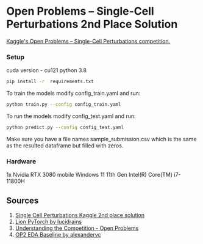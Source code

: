 # Open Problems – Single-Cell Perturbations 2nd Place Solution

[Kaggle's Open Problems – Single-Cell Perturbations competition. ](https://www.kaggle.com/competitions/open-problems-single-cell-perturbations/overview)
### Setup 
cuda version - cu121
python 3.8
```bash
pip install -r  requirements.txt
```


To train the models modify config_train.yaml and run:

```bash
python train.py --config config_train.yaml
```


To run the models modify config_test.yaml and run:

```bash
python predict.py --config config_test.yaml
```

Make sure you have a file names sample_submission.csv which is the same
as the resulted dataframe but filled with zeros.

### Hardware
1x Nvidia RTX 3080 mobile
Windows 11
11th Gen Intel(R) Core(TM) i7-11800H
 

## Sources
1. [Single Cell Perturbations Kaggle 2nd place solution](https://www.kaggle.com/competitions/open-problems-single-cell-perturbations/discussion/458738)
2. [Lion PyTorch by lucidrains](https://github.com/lucidrains/lion-pytorch)
3. [Understanding the Competition - Open Problems](https://www.kaggle.com/code/ayushs9020/understanding-the-competition-open-problems)
4. [OP2 EDA Baseline by alexandervc](https://www.kaggle.com/code/alexandervc/op2-eda-baseline-s)

